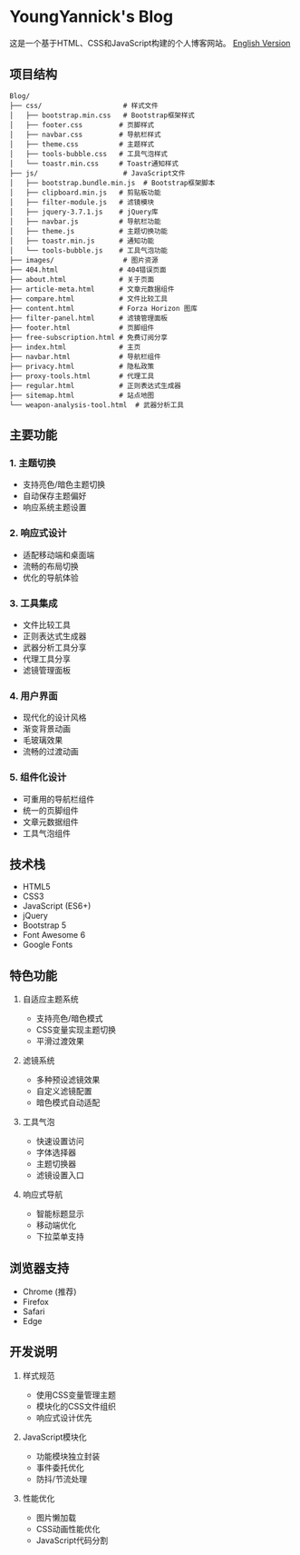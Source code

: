 # YoungYannick's Blog

这是一个基于HTML、CSS和JavaScript构建的个人博客网站。
[English Version](README-EN.md)

## 项目结构

```plaintext
Blog/
├── css/                    # 样式文件
│   ├── bootstrap.min.css   # Bootstrap框架样式
│   ├── footer.css         # 页脚样式
│   ├── navbar.css         # 导航栏样式
│   ├── theme.css          # 主题样式
│   ├── tools-bubble.css   # 工具气泡样式
│   └── toastr.min.css     # Toastr通知样式
├── js/                     # JavaScript文件
│   ├── bootstrap.bundle.min.js  # Bootstrap框架脚本
│   ├── clipboard.min.js   # 剪贴板功能
│   ├── filter-module.js   # 滤镜模块
│   ├── jquery-3.7.1.js    # jQuery库
│   ├── navbar.js          # 导航栏功能
│   ├── theme.js           # 主题切换功能
│   ├── toastr.min.js      # 通知功能
│   └── tools-bubble.js    # 工具气泡功能
├── images/                 # 图片资源
├── 404.html               # 404错误页面
├── about.html             # 关于页面
├── article-meta.html      # 文章元数据组件
├── compare.html           # 文件比较工具
├── content.html           # Forza Horizon 图库
├── filter-panel.html      # 滤镜管理面板
├── footer.html            # 页脚组件
├── free-subscription.html # 免费订阅分享
├── index.html             # 主页
├── navbar.html            # 导航栏组件
├── privacy.html           # 隐私政策
├── proxy-tools.html       # 代理工具
├── regular.html           # 正则表达式生成器
├── sitemap.html           # 站点地图
└── weapon-analysis-tool.html  # 武器分析工具
```

## 主要功能

### 1. 主题切换
- 支持亮色/暗色主题切换
- 自动保存主题偏好
- 响应系统主题设置

### 2. 响应式设计
- 适配移动端和桌面端
- 流畅的布局切换
- 优化的导航体验

### 3. 工具集成
- 文件比较工具
- 正则表达式生成器
- 武器分析工具分享
- 代理工具分享
- 滤镜管理面板

### 4. 用户界面
- 现代化的设计风格
- 渐变背景动画
- 毛玻璃效果
- 流畅的过渡动画

### 5. 组件化设计
- 可重用的导航栏组件
- 统一的页脚组件
- 文章元数据组件
- 工具气泡组件

## 技术栈
- HTML5
- CSS3
- JavaScript (ES6+)
- jQuery
- Bootstrap 5
- Font Awesome 6
- Google Fonts

## 特色功能
1. 自适应主题系统

    - 支持亮色/暗色模式
    - CSS变量实现主题切换
    - 平滑过渡效果
2. 滤镜系统

    - 多种预设滤镜效果
    - 自定义滤镜配置
    - 暗色模式自动适配
3. 工具气泡

    - 快速设置访问
    - 字体选择器
    - 主题切换器
    - 滤镜设置入口
4. 响应式导航

    - 智能标题显示
    - 移动端优化
    - 下拉菜单支持

## 浏览器支持
- Chrome (推荐)
- Firefox
- Safari
- Edge

## 开发说明
1. 样式规范

    - 使用CSS变量管理主题
    - 模块化的CSS文件组织
    - 响应式设计优先
2. JavaScript模块化

    - 功能模块独立封装
    - 事件委托优化
    - 防抖/节流处理
3. 性能优化

    - 图片懒加载
    - CSS动画性能优化
    - JavaScript代码分割